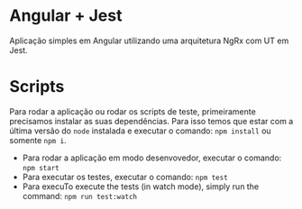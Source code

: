 # Angular + Jest
Aplicação simples em Angular utilizando uma arquitetura NgRx com UT em Jest.

# Scripts
Para rodar a aplicação ou rodar os scripts de teste, primeiramente precisamos instalar as suas dependências.
Para isso temos que estar com a última versão do `node` instalada e executar o comando: `npm install` ou somente `npm i`.

- Para rodar a aplicação em modo desenvovedor, executar o comando: `npm start`
- Para executar os testes, executar o comando: `npm test`
- Para execuTo execute the tests (in watch mode), simply run the command: `npm run test:watch`

